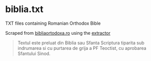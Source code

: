 # biblia.txt
TXT files containing Romanian Orthodox Bible

Scraped from [bibliaortodoxa.ro](http://www.bibliaortodoxa.ro/) using the [extractor](extractor.py)

> Textul este preluat din Biblia sau Sfanta Scriptura tiparita sub indrumarea si cu purtarea de grija a PF Teoctist, cu aprobarea Sfantului Sinod. 
